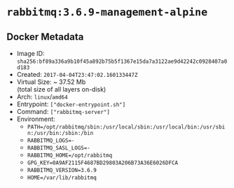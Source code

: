 # `rabbitmq:3.6.9-management-alpine`

## Docker Metadata

- Image ID: `sha256:bf89a336a9b10f45a892b75b5f1367e15da7a3122ae9d42242c0928407a0d183`
- Created: `2017-04-04T23:47:02.160133447Z`
- Virtual Size: ~ 37.52 Mb  
  (total size of all layers on-disk)
- Arch: `linux`/`amd64`
- Entrypoint: `["docker-entrypoint.sh"]`
- Command: `["rabbitmq-server"]`
- Environment:
  - `PATH=/opt/rabbitmq/sbin:/usr/local/sbin:/usr/local/bin:/usr/sbin:/usr/bin:/sbin:/bin`
  - `RABBITMQ_LOGS=-`
  - `RABBITMQ_SASL_LOGS=-`
  - `RABBITMQ_HOME=/opt/rabbitmq`
  - `GPG_KEY=0A9AF2115F4687BD29803A206B73A36E6026DFCA`
  - `RABBITMQ_VERSION=3.6.9`
  - `HOME=/var/lib/rabbitmq`
